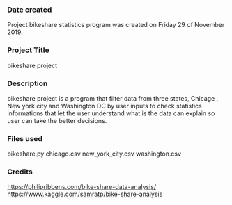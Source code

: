 ### Date created
Project bikeshare statistics program was created on Friday 29 of November 2019.

### Project Title
bikeshare project

### Description
bikeshare project is a program that filter data from three states, Chicage , New york city 
and Washington DC by user inputs to check statistics informations that let the user 
understand what is the data can explain so user can take the better decisions. 

### Files used
bikeshare.py
chicago.csv
new_york_city.csv
washington.csv

### Credits
https://philipribbens.com/bike-share-data-analysis/
https://www.kaggle.com/samratp/bike-share-analysis



